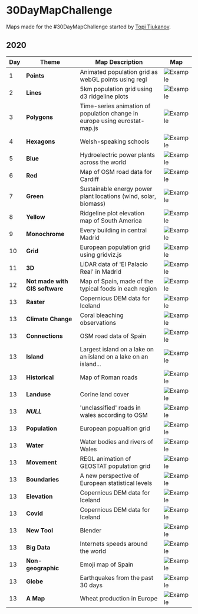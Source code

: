 # 30DayMapChallenge
Maps made for the #30DayMapChallenge started by [Topi Tjukanov](https://github.com/tjukanovt/30DayMapChallenge).

## 2020

| **Day** |  **Theme**                          |  **Map Description**                          | **Map**                                                                                                                                                                                                                                                                                                                                   |
| ------- | ---------------------------------- | ---------------------------------- | --------------------------------------------------------------------------------------------------------------------------------------------------------------------------------------------------------------------------------------------------------------------------------------------------------------------------------------------- |
| 1        | **Points** | Animated population grid as webGL points using regl                      | ![Example](https://github.com/JoeWDavies/30DayMapChallenge/raw/main/2020/points_animated.gif) |
| 2        | **Lines** | 5km population grid using d3 ridgeline plots                       | ![Example](https://github.com/JoeWDavies/30DayMapChallenge/raw/main/2020/5km_population_ridgeline.jpeg) |
| 3        | **Polygons** | Time-series animation of population change in europe using eurostat-map.js                       | ![Example](https://github.com/JoeWDavies/30DayMapChallenge/blob/main/2020/population_choropleth.gif) | 
| 4       | **Hexagons**  | Welsh-speaking schools                      | ![Example](https://github.com/JoeWDavies/30DayMapChallenge/blob/main/2020/welsh_schools.png) | 
| 5        | **Blue**  | Hydroelectric power plants across the world                      | ![Example](https://github.com/JoeWDavies/30DayMapChallenge/raw/main/2020/hydro_blue.jpeg) | 
| 6        | **Red**  | Map of OSM road data for Cardiff                      | ![Example](https://github.com/JoeWDavies/30DayMapChallenge/raw/main/2020/cardiff_red.png) | 
| 7        | **Green** | Sustainable energy power plant locations (wind, solar, biomass)                       | ![Example](https://github.com/JoeWDavies/30DayMapChallenge/raw/main/2020/renewable_energy_green.jpeg) | 
| 8        | **Yellow** | Ridgeline plot elevation map of South America                        | ![Example](https://github.com/JoeWDavies/30DayMapChallenge/raw/main/2020/south_america_ridgeline_plot.png) | 
| 9        | **Monochrome**| Every building in central Madrid                        | ![Example](https://github.com/JoeWDavies/30DayMapChallenge/raw/main/2020/monochrome_madrid.jpeg) | 
| 10        | **Grid**  | European population grid using gridviz.js                      | ![Example](https://github.com/JoeWDavies/30DayMapChallenge/raw/main/2020/gridviz_grid.jpeg) | 
| 11        | **3D** | LiDAR data of 'El Palacio Real' in Madrid                       | ![Example](https://github.com/JoeWDavies/30DayMapChallenge/raw/main/2020/madrid_lidar.gif) | 
| 12        | **Not made with GIS software** |  Map of Spain, made of the typical foods in each region                       | ![Example](https://github.com/JoeWDavies/30DayMapChallenge/raw/main/2020/food.jpeg) | 
| 13        | **Raster** |  Copernicus DEM data for Iceland                       | ![Example](https://github.com/JoeWDavies/30DayMapChallenge/raw/main/2020/food.jpeg) | 
| 13        | **Climate Change** |  Coral bleaching observations                       | ![Example](https://github.com/JoeWDavies/30DayMapChallenge/raw/main/2020/coral.jpeg) | 
| 13        | **Connections** |  OSM road data of Spain                       | ![Example](https://github.com/JoeWDavies/30DayMapChallenge/raw/main/2020/spain_roads.jpeg) | 
| 13        | **Island** |  Largest island on a lake on an island on a lake on an island...                       | ![Example](https://github.com/JoeWDavies/30DayMapChallenge/raw/main/2020/island.jpeg) | 
| 13        | **Historical** |  Map of Roman roads                      | ![Example](https://github.com/JoeWDavies/30DayMapChallenge/raw/main/2020/food.jpeg) | 
| 13        | **Landuse** |  Corine land cover                     | ![Example](https://github.com/JoeWDavies/30DayMapChallenge/raw/main/2020/food.jpeg) | 
| 13        | ***NULL*** |  'unclassified' roads in wales according to OSM                     | ![Example](https://github.com/JoeWDavies/30DayMapChallenge/raw/main/2020/NULL.jpeg) | 
| 13        | **Population** |  European popualtion grid                     | ![Example](https://github.com/JoeWDavies/30DayMapChallenge/raw/main/2020/gridviz.gif) | 
| 13        | **Water** |  Water bodies and rivers of Wales                      | ![Example](https://github.com/JoeWDavies/30DayMapChallenge/raw/main/2020/food.jpeg) | 
| 13        | **Movement** |  REGL animation of GEOSTAT population grid                    | ![Example](https://github.com/JoeWDavies/30DayMapChallenge/raw/main/2020/food.jpeg) | 
| 13        | **Boundaries** | A new perspective of European statistical levels                       | ![Example](https://github.com/JoeWDavies/30DayMapChallenge/raw/main/2020/nuts-perspective.gif) | 
| 13        | **Elevation** |  Copernicus DEM data for Iceland                       | ![Example](https://github.com/JoeWDavies/30DayMapChallenge/raw/main/2020/iceland.jpeg) | 
| 13        | **Covid** |  Copernicus DEM data for Iceland                       | ![Example](https://github.com/JoeWDavies/30DayMapChallenge/raw/main/2020/covid-deaths.gif) | 
| 13        | **New Tool** |  Blender                      | ![Example](https://github.com/JoeWDavies/30DayMapChallenge/raw/main/2020/blender.jpeg) | 
| 13        | **Big Data** |  Internets speeds around the world                    | ![Example](https://github.com/JoeWDavies/30DayMapChallenge/raw/main/2020/ookla.jpeg) | 
| 13        | **Non-geographic** |  Emoji map of Spain                     | ![Example](https://github.com/JoeWDavies/30DayMapChallenge/raw/main/2020/food.jpeg) | 
| 13        | **Globe** |  Earthquakes from the past 30 days                      | ![Example](https://github.com/JoeWDavies/30DayMapChallenge/raw/main/2020/food.jpeg) | 
| 13        | **A Map** |  Wheat production in Europe                   | ![Example](https://github.com/JoeWDavies/30DayMapChallenge/raw/main/2020/food.jpeg) | 
